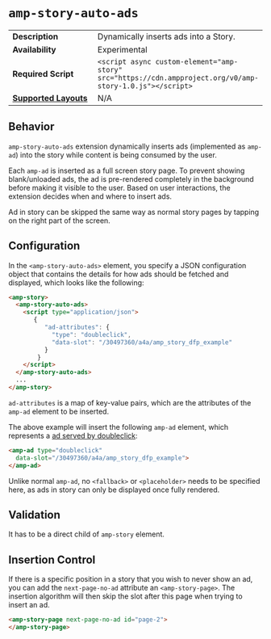 <!--
Copyright 2018 The AMP HTML Authors. All Rights Reserved.

Licensed under the Apache License, Version 2.0 (the "License");
you may not use this file except in compliance with the License.
You may obtain a copy of the License at

      http://www.apache.org/licenses/LICENSE-2.0

Unless required by applicable law or agreed to in writing, software
distributed under the License is distributed on an "AS-IS" BASIS,
WITHOUT WARRANTIES OR CONDITIONS OF ANY KIND, either express or implied.
See the License for the specific language governing permissions and
limitations under the License.
-->

# <a name="`amp-story-auto-ads`"></a> `amp-story-auto-ads`

<table>
  <tr>
    <td width="40%"><strong>Description</strong></td>
    <td>Dynamically inserts ads into a Story.</td>
  </tr>
  <tr>
    <td width="40%"><strong>Availability</strong></td>
    <td>Experimental</td>
  </tr>
  <tr>
    <td width="40%"><strong>Required Script</strong></td>
    <td><code>&lt;script async custom-element="amp-story" src="https://cdn.ampproject.org/v0/amp-story-1.0.js">&lt;/script></code></td>
  </tr>
  <tr>
    <td class="col-fourty"><strong><a href="https://www.ampproject.org/docs/guides/responsive/control_layout.html">Supported Layouts</a></strong></td>
    <td>N/A</td>
  </tr>
</table>

## Behavior
`amp-story-auto-ads` extension dynamically inserts ads (implemented as `amp-ad`)
into the story while content is being consumed by the user.

Each `amp-ad` is inserted as a full screen story page. To prevent showing
blank/unloaded ads, the ad is pre-rendered completely in the background before
making it visible to the user. Based on user interactions, the extension decides when
and where to insert ads.

Ad in story can be skipped the same way as normal story pages by tapping on the
right part of the screen.

## Configuration
In the `<amp-story-auto-ads>` element, you specify a JSON configuration object
that contains the details for how ads should be fetched and displayed, which
looks like the following:

```html
<amp-story>
  <amp-story-auto-ads>
    <script type="application/json">
       {
          "ad-attributes": {
            "type": "doubleclick",
            "data-slot": "/30497360/a4a/amp_story_dfp_example"
          }
        }
    </script>
  </amp-story-auto-ads>
  ...
</amp-story>
```

`ad-attributes` is a map of key-value pairs, which are the attributes of the
 `amp-ad` element to be inserted.

The above example will insert the following `amp-ad` element, which represents
a [ad served by doubleclick](../../extensions/amp-ad-network-doubleclick-impl/amp-ad-network-doubleclick-impl-internal.md):

```html
<amp-ad type="doubleclick"
  data-slot="/30497360/a4a/amp_story_dfp_example">
</amp-ad>
```

Unlike normal `amp-ad`, no `<fallback>` or `<placeholder>` needs to be specified
here, as ads in story can only be displayed once fully rendered.

## Validation

It has to be a direct child of `amp-story` element.

## Insertion Control
If there is a specific position in a story that you wish to never show an ad,
you can add the `next-page-no-ad` attribute an `<amp-story-page>`. The insertion
algorithm will then skip the slot after this page when trying to insert an ad.

```html
<amp-story-page next-page-no-ad id="page-2">
</amp-story-page>
```
